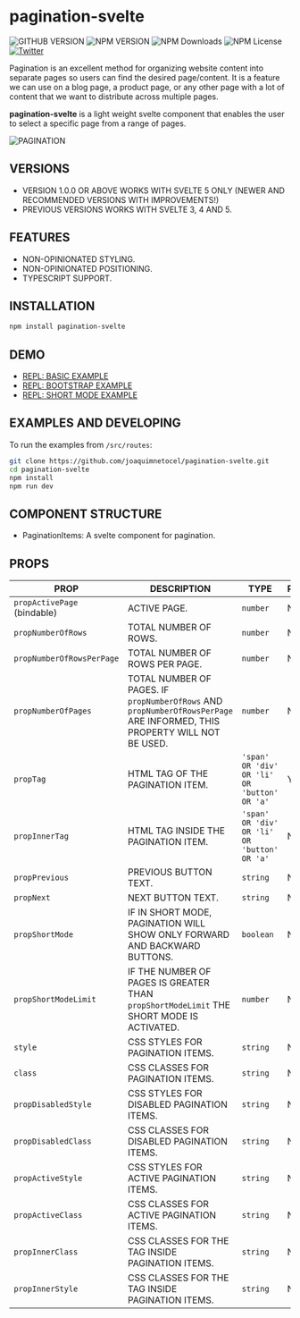 # pagination-svelte

![GITHUB VERSION](https://img.shields.io/github/package-json/v/joaquimnetocel/pagination-svelte?label=github%20version&logo=github&color=lightgray) ![NPM VERSION](https://img.shields.io/npm/v/pagination-svelte?color=red&logo=npm&label=npm%20version) ![NPM Downloads](https://img.shields.io/npm/dw/pagination-svelte?color=red&label=npm%20downloads&logo=npm) ![NPM License](https://img.shields.io/npm/l/pagination-svelte?color) [![Twitter](https://img.shields.io/twitter/follow/:twitterHandle.svg?style=social&label=@joaquimnetocel)](https://twitter.com/joaquimnetocel)

Pagination is an excellent method for organizing website content into separate pages so users can find the desired page/content. It is a feature we can use on a blog page, a product page, or any other page with a lot of content that we want to distribute across multiple pages.

**pagination-svelte** is a light weight svelte component that enables the user to select a specific page from a range of pages.

![PAGINATION](./image.png)

## VERSIONS

- VERSION 1.0.0 OR ABOVE WORKS WITH SVELTE 5 ONLY (NEWER AND RECOMMENDED VERSIONS WITH IMPROVEMENTS!)
- PREVIOUS VERSIONS WORKS WITH SVELTE 3, 4 AND 5.

## FEATURES

- NON-OPINIONATED STYLING.
- NON-OPINIONATED POSITIONING.
- TYPESCRIPT SUPPORT.

## INSTALLATION

```bash
npm install pagination-svelte
```

## DEMO

- [REPL: BASIC EXAMPLE](https://svelte-5-preview.vercel.app/#H4sIAAAAAAAACm1Q0UrDQBD8lWMRqlApCoJckkLQIn3RoOKL58Ml2cSjl7vjbtNSQv5drkErpY87MzszuwM0SmMA_jmAkR0Ch9w5mAPtXRzCFjUhzCHY3lcRSUPllSOmpWkzARQELIURpDpnPbGBFbJVRpKyZk3YBTayxtuOzdwffj25zpK4p5FYIEmYV6S2WMgWWcYuDtDlzVUiTLqYImOMSU_so4Xz1r3L2KbsiawR8Is-qiBLjfUb7TVGXlab1tve1JzV0m9aj_vkKJ8qnBOXusekstp6vvtWhP-WnvuuRP_SvNpdyIbb-_EcUaCPl2XD3YEulan5MXGiTr4wCrNYCpO6w3vzh_f1x4oV-dOKszPSdBF1MIfO1qpRWAMn3-P4Nf4AL9AyN-MBAAA=)
- [REPL: BOOTSTRAP EXAMPLE](https://svelte-5-preview.vercel.app/#H4sIAAAAAAAACnVS70_bMBD9VyxrEptEa0phYiFBqwpDnRCUUSFN8z64yTUx8y_Zl7BS9X-fkjRtV22f4rv37l3u3q3oQioINPqxokZooBEdOUePKS5dHYQKFAI9psGWPq0zcUi9dEiUMHnCKQZOr7jhKLWzHsmKTEUujUBpzQRBB7ImC281OXLbfK9VPbrkpq5UgCSgQBilKCuYihxIQt41qfeDD5fcxKxtWjcycVsdFSCypnOspPlVPzgWHhYJpwWiCxFjaWb6LyEDJSvfN4DMOM3m1mJAL9zn8_5J_5RlMiBLQ9gBfS1NPw2B01bVg0o4DbhUEAoA7PLSIORe4rJGCzG8OOvdPD_NHu-HTLw5fzsYGT18vM7d17uJ_nQv7Mn3t8Ebpo-z1y_BZcPl9cfzZ1sUrizHD_pu9PQy7qRTb0OwXubSJJwKY81S23LzR-yqWcnfazBxJiuSKhFCwqnunW18iY2oiPBS9JSYN4M0CzaiknnjBoHfQjsFGz7HuFRbnZ1pW5hjfGBxl-fovHUzUd-Fkt0ozTg7OehJBL0P1kUTY8CP91mNqQesaxnEXEHWEbNNfMhrD6ljiSY65NyXeg7-YfHNvoZkdXqx_j88BV_vLFmd75Hm0mTRrllLODjjLZ11q2Wlal1hRlTtK5PVBh2NZ5PnGzId3d5E5J9aMWvZ3ZceU20zuZCQ0Qh9Ceuf6z9ey0tY0wMAAA==)
- [REPL: SHORT MODE EXAMPLE](https://svelte-5-preview.vercel.app/#H4sIAAAAAAAACm1QW0vDMBT-K-EgTGFSfdCHXgZFhwy8DDZ8MT6k7WkXliYhOZ2M0v8uWZmTscfz3Tk91FKhh_irBy1ahBhya2EKtLfh8DtUhDAFbzpXBiT1pZOWmBK6yTiQ5zDjmpNsrXHEerYUjdSCpNELwtazgdXOtGxi__DbMXWSBJ9CYp4EYV6S3OFSNMgydnWAru9vEq7TaKwMNTo9iw8R1hm7FmFN0REZzeGIPksvCoXVivYKAy_KbeNMp6uYVcJtG4f75CQfJ1wSF6rDpDTKuPhnIwn_md67tkD3UYflPusf74Yjs9oYR2-mwlfZSsr6h5EqpK7iU13wZf3ZCwauoxnXqT38Nn9aLz7nbJm_zGN2QZpGQQdTaE0la4kVxOQ6HL6HXx-trV3gAQAA)

## EXAMPLES AND DEVELOPING

To run the examples from `/src/routes`:

```bash
git clone https://github.com/joaquimnetocel/pagination-svelte.git
cd pagination-svelte
npm install
npm run dev
```

## COMPONENT STRUCTURE

- PaginationItems: A svelte component for pagination.

## PROPS

| PROP                        | DESCRIPTION                                                                                                              | TYPE                                         | REQUIRED | DEFAULT |
| --------------------------- | ------------------------------------------------------------------------------------------------------------------------ | -------------------------------------------- | -------- | ------- |
| `propActivePage` (bindable) | ACTIVE PAGE.                                                                                                             | `number`                                     | NO       | 1       |
| `propNumberOfRows`          | TOTAL NUMBER OF ROWS.                                                                                                    | `number`                                     | NO       | -       |
| `propNumberOfRowsPerPage`   | TOTAL NUMBER OF ROWS PER PAGE.                                                                                           | `number`                                     | NO       | -       |
| `propNumberOfPages`         | TOTAL NUMBER OF PAGES. IF `propNumberOfRows` AND `propNumberOfRowsPerPage` ARE INFORMED, THIS PROPERTY WILL NOT BE USED. | `number`                                     | NO       | 1       |
| `propTag`                   | HTML TAG OF THE PAGINATION ITEM.                                                                                         | `'span' OR 'div' OR 'li' OR 'button' OR 'a'` | YES      | -       |
| `propInnerTag`              | HTML TAG INSIDE THE PAGINATION ITEM.                                                                                     | `'span' OR 'div' OR 'li' OR 'button' OR 'a'` | NO       | `span`  |
| `propPrevious`              | PREVIOUS BUTTON TEXT.                                                                                                    | `string`                                     | NO       | -       |
| `propNext`                  | NEXT BUTTON TEXT.                                                                                                        | `string`                                     | NO       | -       |
| `propShortMode`             | IF IN SHORT MODE, PAGINATION WILL SHOW ONLY FORWARD AND BACKWARD BUTTONS.                                                | `boolean`                                    | NO       | `false` |
| `propShortModeLimit`        | IF THE NUMBER OF PAGES IS GREATER THAN `propShortModeLimit` THE SHORT MODE IS ACTIVATED.                                 | `number`                                     | NO       | `1000`  |
| `style`                     | CSS STYLES FOR PAGINATION ITEMS.                                                                                         | `string`                                     | NO       | -       |
| `class`                     | CSS CLASSES FOR PAGINATION ITEMS.                                                                                        | `string`                                     | NO       | -       |
| `propDisabledStyle`         | CSS STYLES FOR DISABLED PAGINATION ITEMS.                                                                                | `string`                                     | NO       | -       |
| `propDisabledClass`         | CSS CLASSES FOR DISABLED PAGINATION ITEMS.                                                                               | `string`                                     | NO       | -       |
| `propActiveStyle`           | CSS STYLES FOR ACTIVE PAGINATION ITEMS.                                                                                  | `string`                                     | NO       | -       |
| `propActiveClass`           | CSS CLASSES FOR ACTIVE PAGINATION ITEMS.                                                                                 | `string`                                     | NO       | -       |
| `propInnerClass`            | CSS CLASSES FOR THE TAG INSIDE PAGINATION ITEMS.                                                                         | `string`                                     | NO       | -       |
| `propInnerStyle`            | CSS CLASSES FOR THE TAG INSIDE PAGINATION ITEMS.                                                                         | `string`                                     | NO       | -       |

